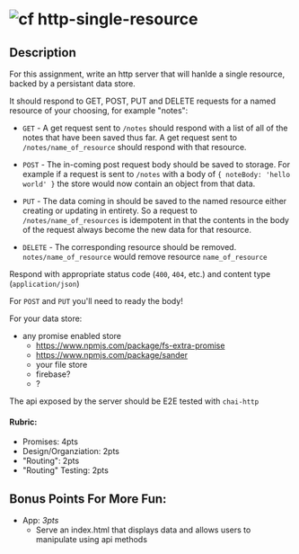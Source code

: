 ![cf](http://i.imgur.com/7v5ASc8.png) http-single-resource
====

## Description

For this assignment, write an http server that will hanlde a single resource, 
backed by a persistant data store. 

It should respond to GET, POST, PUT and DELETE requests for a named resource of your choosing, for example "notes":

* `GET` - A get request sent to `/notes` should respond with a list of all
of the notes that have been saved thus far. A get request sent to 
`/notes/name_of_resource` should respond with that resource.

* `POST` - The in-coming post request body should be saved 
to storage. For example if a request 
is sent to `/notes` with a body of `{ noteBody: 'hello world' }` the store
would now contain an object from that data.

* `PUT` - The data coming in should be saved to the named resource either
creating or updating in entirety. So a request to `/notes/name_of_resources`
is idempotent in that the contents in the body of the request always become
the new data for that resource.

* `DELETE` - The corresponding resource should be removed. `notes/name_of_resource`
would remove resource `name_of_resource`

Respond with appropriate status code (`400`, `404`, etc.) and content type (`application/json`)

For `POST` and `PUT` you'll need to ready the body!

For your data store:
* any promise enabled store
  * https://www.npmjs.com/package/fs-extra-promise
  * https://www.npmjs.com/package/sander
  * your file store
  * firebase?
  * ?

The api exposed by the server should be E2E tested with `chai-http`

#### Rubric:
* Promises: 4pts
* Design/Organziation: 2pts
* "Routing": 2pts
* "Routing" Testing: 2pts

## Bonus Points For More Fun:

* App: *3pts*
	* Serve an index.html that displays data and allows users to manipulate using api methods
